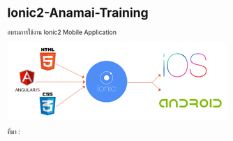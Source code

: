 # Ionic2-Anamai-Training
อบรมการใช้งาน Ionic2 Mobile Application

![](/images/ionic2-HybridApp.jpg)

ที่มา : [](http://blog.prscreative.com/what-is-ionic/)
